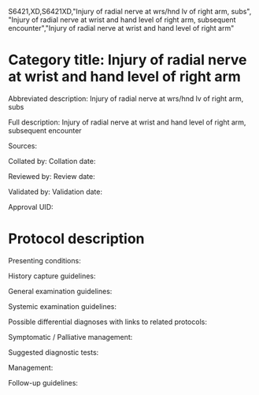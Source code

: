 S6421,XD,S6421XD,"Injury of radial nerve at wrs/hnd lv of right arm, subs", "Injury of radial nerve at wrist and hand level of right arm, subsequent encounter","Injury of radial nerve at wrist and hand level of right arm"
# Category title: Injury of radial nerve at wrist and hand level of right arm

Abbreviated description: Injury of radial nerve at wrs/hnd lv of right arm, subs

Full description: Injury of radial nerve at wrist and hand level of right arm, subsequent encounter

Sources:

Collated by:
Collation date:

Reviewed by:
Review date:

Validated by:
Validation date:

Approval UID:

# Protocol description

Presenting conditions:

History capture guidelines:

General examination guidelines:

Systemic examination guidelines:

Possible differential diagnoses with links to related protocols:

Symptomatic / Palliative management:

Suggested diagnostic tests:

Management:

Follow-up guidelines:
